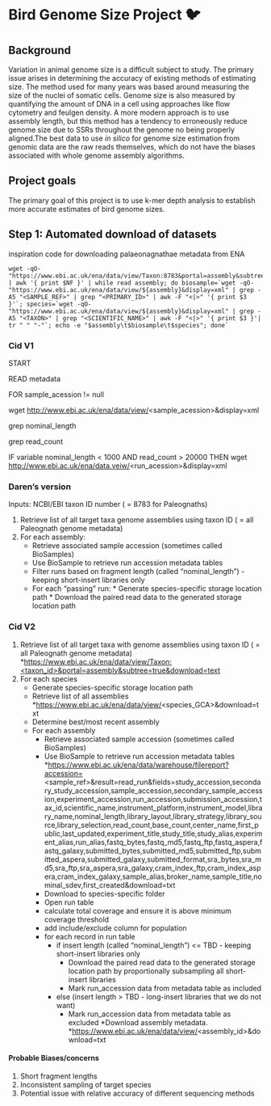 # Bird Genome Size Project :bird:

## Background

Variation in animal genome size is a difficult subject to study. The primary issue arises in determining the accuracy of existing methods of estimating size. The method used for many years was based around measuring the size of the nuclei of somatic cells. Genome size is also measured by quantifying the amount of DNA in a cell using approaches like flow cytometry and feulgen density. A more modern approach is to use assembly length, but this method has a tendency to erroneously reduce genome size due to SSRs throughout the genome no being properly aligned.The best data to use *in silico* for genome size estimation from genomic data are the raw reads themselves, which do not have the biases associated with whole genome assembly algorithms.


##  Project goals

The primary goal of this project is to use k-mer depth analysis to establish more accurate estimates of bird genome sizes.

## Step 1: Automated download of datasets

inspiration code for downloading palaeonagnathae metadata from ENA

```
wget -qO- "https://www.ebi.ac.uk/ena/data/view/Taxon:8783&portal=assembly&subtree=true&display=text" | awk '{ print $NF }' | while read assembly; do biosample=`wget -qO- "https://www.ebi.ac.uk/ena/data/view/${assembly}&display=xml" | grep -A5 "<SAMPLE_REF>" | grep "<PRIMARY_ID>" | awk -F "<|>" '{ print $3 }'`; species=`wget -qO- "https://www.ebi.ac.uk/ena/data/view/${assembly}&display=xml" | grep -A5 "<TAXON>" | grep "<SCIENTIFIC_NAME>" | awk -F "<|>" '{ print $3 }'| tr " " "-"`; echo -e "$assembly\t$biosample\t$species"; done`
```

### Cid V1

START

READ<ASSEMBLY> metadata

FOR sample_acession != null

wget http://www.ebi.ac.uk/ena/data/view/<sample_acession>&display=xml

grep nominal_length

grep read_count

IF variable nominal_length < 1000 AND read_count > 20000
THEN wget http://www.ebi.ac.uk/ena/data.veiw/<run_acession>&display=xml


### Daren’s version

Inputs:
NCBI/EBI taxon ID number ( = 8783 for Paleognaths)

1. Retrieve list of all target taxa genome assemblies using taxon ID ( = all Paleognath genome metadata)
2. For each assembly:
    * Retrieve associated sample accession (sometimes called BioSamples)
    * Use BioSample to retrieve run accession metadata tables
    * Filter runs based on fragment length (called “nominal_length”) - keeping short-insert libraries only
    * For each “passing” run:
            * Generate species-specific storage location path
            * Download the paired read data to the generated storage location path

### Cid V2

1. Retrieve list of all target taxa with genome assemblies using taxon ID ( = all Paleognath genome metadata)
    *https://www.ebi.ac.uk/ena/data/view/Taxon:<taxon_id>&portal=assembly&subtree=true&download=text
2. For each species
    * Generate species-specific storage location path
    * Retrieve list of all assemblies
        *https://www.ebi.ac.uk/ena/data/view/<species_GCA>&download=txt
    * Determine best/most recent assembly
    * For each assembly
        * Retrieve associated sample accession (sometimes called BioSamples)
        * Use BioSample to retrieve run accession metadata tables
            *https://www.ebi.ac.uk/ena/data/warehouse/filereport?accession=<sample_ref>&result=read_run&fields=study_accession,secondary_study_accession,sample_accession,secondary_sample_accession,experiment_accession,run_accession,submission_accession,tax_id,scientific_name,instrument_platform,instrument_model,library_name,nominal_length,library_layout,library_strategy,library_source,library_selection,read_count,base_count,center_name,first_public,last_updated,experiment_title,study_title,study_alias,experiment_alias,run_alias,fastq_bytes,fastq_md5,fastq_ftp,fastq_aspera,fastq_galaxy,submitted_bytes,submitted_md5,submitted_ftp,submitted_aspera,submitted_galaxy,submitted_format,sra_bytes,sra_md5,sra_ftp,sra_aspera,sra_galaxy,cram_index_ftp,cram_index_aspera,cram_index_galaxy,sample_alias,broker_name,sample_title,nominal_sdev,first_created&download=txt
        * Download to species-specific folder
        * Open run table
        * calculate total coverage and ensure it is above minimum coverage threshold
        * add include/exclude column for population
        * for each record in run table
           * if insert length (called “nominal_length”) <= TBD - keeping short-insert libraries only
               * Download the paired read data to the generated storage location path by proportionally subsampling all short-insert libraries
               * Mark run_accession data from metadata table as included
           * else (insert length > TBD - long-insert libraries that we do not want)
               * Mark run_accession data from metadata table as excluded
    *Download assembly metadata.
        *https://www.ebi.ac.uk/ena/data/view/<assembly_id>&download=txt

#### Probable Biases/concerns

1. Short fragment lengths
2. Inconsistent sampling of target species
3. Potential issue with relative accuracy of different sequencing methods
